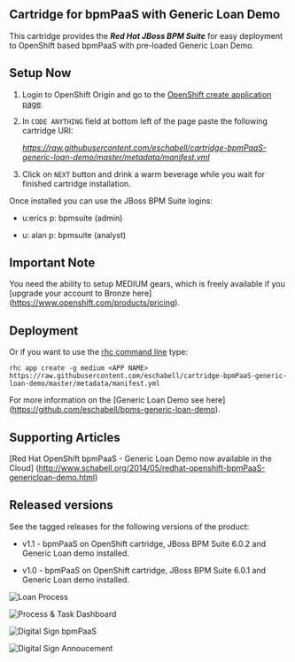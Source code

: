 ## Cartridge for bpmPaaS with Generic Loan Demo

This cartridge provides the **_Red Hat JBoss BPM Suite_** for easy deployment to OpenShift based bpmPaaS with pre-loaded Generic Loan Demo.

Setup Now
---------
1. Login to OpenShift Origin and go to the [OpenShift create application page](https://openshift.redhat.com/app/console/application_types).

2. In `CODE ANYTHING` field at bottom left of the page paste the following cartridge URI:

     _https://raw.githubusercontent.com/eschabell/cartridge-bpmPaaS-generic-loan-demo/master/metadata/manifest.yml_

3. Click on `NEXT` button and drink a warm beverage while you wait for finished cartridge installation.

Once installed you can use the JBoss BPM Suite logins: 

   * u:erics  p: bpmsuite  (admin)

   * u: alan  p: bpmsuite  (analyst)


Important Note
--------------
You need the ability to setup MEDIUM gears, which is freely available if you [upgrade your account to Bronze here] (https://www.openshift.com/products/pricing). 


Deployment
----------

Or if you want to use the [rhc command line](https://www.openshift.com/developers/rhc-client-tools-install) type:

    rhc app create -g medium <APP NAME> https://raw.githubusercontent.com/eschabell/cartridge-bpmPaaS-generic-loan-demo/master/metadata/manifest.yml

For more information on the [Generic Loan Demo see here] (https://github.com/eschabell/bpms-generic-loan-demo).

Supporting Articles
-------------------

[Red Hat OpenShift bpmPaaS - Generic Loan Demo now available in the Cloud] (http://www.schabell.org/2014/05/redhat-openshift-bpmPaaS-genericloan-demo.html)


Released versions
-----------------

See the tagged releases for the following versions of the product:

- v1.1 - bpmPaaS on OpenShift cartridge, JBoss BPM Suite 6.0.2 and Generic Loan demo installed.

- v1.0 - bpmPaaS on OpenShift cartridge, JBoss BPM Suite 6.0.1 and Generic Loan demo installed.

![Loan Process](https://github.com/eschabell/bpms-generic-loan-demo/blob/master/docs/demo-images/generic-loan-process.png?raw=true)

![Process & Task Dashboard](https://github.com/eschabell/bpms-generic-loan-demo/blob/master/docs/demo-images/mock-bpm-data.png?raw=true)

![Digital Sign bpmPaaS](https://github.com/eschabell/bpms-generic-loan-demo/blob/master/docs/demo-images/bpmpaas-sign.png?raw=true)

![Digital Sign Annoucement](https://github.com/eschabell/bpms-generic-loan-demo/blob/master/docs/demo-images/announce-sign.png?raw=true)

